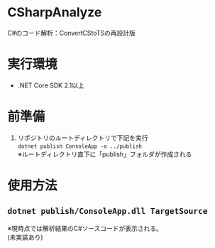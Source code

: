 # CSharpAnalyze
C#のコード解析：ConvertCStoTSの再設計版

# 実行環境
* .NET Core SDK 2.1以上

# 前準備
1. リポジトリのルートディレクトリで下記を実行  
```dotnet publish ConsoleApp -o ../publish```  
※ルートディレクトリ直下に「publish」フォルダが作成される

# 使用方法
## ```dotnet publish/ConsoleApp.dll TargetSource```  
※現時点では解析結果のC#ソースコードが表示される。  
  (未実装あり)
